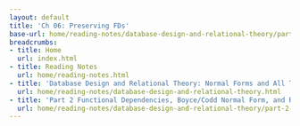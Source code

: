 ```yaml
---
layout: default
title: 'Ch 06: Preserving FDs'
base-url: home/reading-notes/database-design-and-relational-theory/part-2-functional-dependencies-boycecodd-normal-form-and-related-matters/ch-06-preserving-fds.html
breadcrumbs:
- title: Home
  url: index.html
- title: Reading Notes
  url: home/reading-notes.html
- title: 'Database Design and Relational Theory: Normal Forms and All That Jazz'
  url: home/reading-notes/database-design-and-relational-theory.html
- title: 'Part 2 Functional Dependencies, Boyce/Codd Normal Form, and Related Matters'
  url: home/reading-notes/database-design-and-relational-theory/part-2-functional-dependencies-boycecodd-normal-form-and-related-matters.html
---
```

